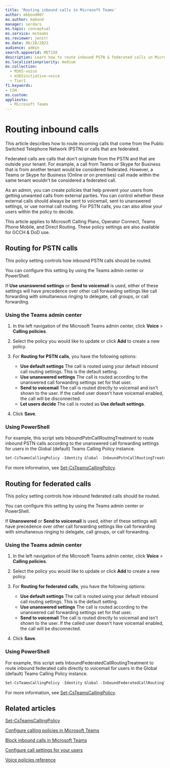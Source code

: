 ```yaml
---
title: 'Routing inbound calls in Microsoft Teams'
author: mkbond007
ms.author: mabond
manager: serdars
ms.topic: conceptual
ms.service: msteams
ms.reviewer: jenstr
ms.date: 06/28/2023
audience: admin
search.appverid: MET150
description: Learn how to route inbound PSTN & federated calls in Microsoft Teams.
ms.localizationpriority: medium
ms.collection: 
  - M365-voice
  - m365initiative-voice
  - Tier1
f1.keywords:
- CSH
ms.custom: 
appliesto: 
  - Microsoft Teams
---
```


# Routing inbound calls

This article describes how to route incoming calls that come from the Public Switched Telephone Network (PSTN) or calls that are federated.

Federated calls are calls that don't originate from the PSTN and that are outside your tenant. For example, a call from Teams or Skype for Business that is from another tenant would be considered federated. However, a Teams or Skype for Business (Online or on premises) call made within the same tenant wouldn't be considered a federated call.

As an admin, you can create policies that help prevent your users from getting unwanted calls from external parties. You can control whether these external calls should always be sent to voicemail, sent to unanswered settings, or use normal call routing. For PSTN calls, you can also allow your users within the policy to decide.

This article applies to Microsoft Calling Plans, Operator Connect, Teams Phone Mobile, and Direct Routing. These policy settings are also available for GCCH & DoD use.

## Routing for PSTN calls

This policy setting controls how inbound PSTN calls should be routed.

You can configure this setting by using the Teams admin center or PowerShell.

If **Use unanswered settings** or **Send to voicemail** is used, either of these settings will have precedence over other call forwarding settings like call forwarding with simultaneous ringing to delegate, call groups, or call forwarding.

### Using the Teams admin center

1. In the left navigation of the Microsoft Teams admin center, click **Voice** > **Calling policies**.

1. Select the policy you would like to update or click **Add** to create a new policy.

1. For **Routing for PSTN calls**, you have the following options:

    - **Use default settings** The call is routed using your default inbound call routing settings. This is the default setting.
    - **Use unanswered settings** The call is routed according to the unanswered call forwarding settings set for that user.
    - **Send to voicemail** The call is routed directly to voicemail and isn't shown to the user. If the called user doesn't have voicemail enabled, the call will be disconnected.
    - **Let users decide** The call is routed as **Use default settings**.

1. Click **Save**.

### Using PowerShell

For example, this script sets InboundPstnCallRoutingTreatment to route inbound PSTN calls according to the unanswered call forwarding settings for users in the Global (default) Teams Calling Policy instance.

```powershell
Set-CsTeamsCallingPolicy -Identity Global -InboundPstnCallRoutingTreatment Unanswered
```

For more information, see [Set-CsTeamsCallingPolicy](/powershell/module/skype/set-csteamscallingpolicy).

## Routing for federated calls

This policy setting controls how inbound federated calls should be routed.

You can configure this setting by using the Teams admin center or PowerShell.

If **Unanswered** or **Send to voicemail** is used, either of these settings will have precedence over other call forwarding settings like call forwarding with simultaneous ringing to delegate, call groups, or call forwarding.

### Using the Teams admin center

1. In the left navigation of the Microsoft Teams admin center, click **Voice** > **Calling policies**.

1. Select the policy you would like to update or click **Add** to create a new policy.

1. For **Routing for federated calls**, you have the following options:

    - **Use default settings** The call is routed using your default inbound call routing settings. This is the default setting.
    - **Use unanswered settings** The call is routed according to the unanswered call forwarding settings set for that user.
    - **Send to voicemail** The call is routed directly to voicemail and isn't shown to the user. If the called user doesn't have voicemail enabled, the call will be disconnected.

1. Click **Save**.

### Using PowerShell

For example, this script sets InboundFederatedCallRoutingTreatment to route inbound federated calls directly to voicemail for users in the Global (default) Teams Calling Policy instance.

```powershell
Set-CsTeamsCallingPolicy -Identity Global -InboundFederatedCallRoutingTreatment Voicemail
```

For more information, see [Set-CsTeamsCallingPolicy](/powershell/module/skype/set-csteamscallingpolicy).

## Related articles

[Set-CsTeamsCallingPolicy](/powershell/module/skype/set-csteamscallingpolicy)

[Configure calling policies in Microsoft Teams](teams-calling-policy.md)

[Block inbound calls in Microsoft Teams](block-inbound-calls.md)

[Configure call settings for your users](user-call-settings.md)

[Voice policies reference](settings-policies-reference.md#voice)
